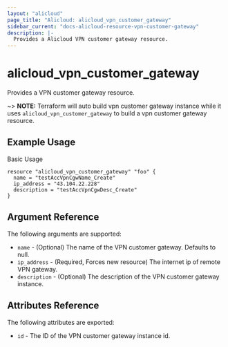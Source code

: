 ```yaml
---
layout: "alicloud"
page_title: "Alicloud: alicloud_vpn_customer_gateway"
sidebar_current: "docs-alicloud-resource-vpn-customer-gateway"
description: |-
  Provides a Alicloud VPN customer gateway resource.
---
```


# alicloud\_vpn_customer_gateway

Provides a VPN customer gateway resource.

~> **NOTE:** Terraform will auto build vpn customer gateway instance  while it uses `alicloud_vpn_customer_gateway` to build a vpn customer gateway resource.

## Example Usage

Basic Usage

```
resource "alicloud_vpn_customer_gateway" "foo" {
  name = "testAccVpnCgwName_Create"
  ip_address = "43.104.22.228"
  description = "testAccVpnCgwDesc_Create"
}
```
## Argument Reference

The following arguments are supported:
* `name` - (Optional) The name of the VPN customer gateway. Defaults to null.
* `ip_address` - (Required, Forces new resource) The internet ip of remote VPN gateway.
* `description` - (Optional) The description of the VPN customer gateway instance.

## Attributes Reference

The following attributes are exported:

* `id` - The ID of the VPN customer gateway instance id.






